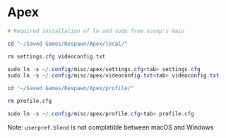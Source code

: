 # Apex

```powershell
# Required installation of ln and sudo from scoop's main

cd "~/Saved Games/Respawn/Apex/local/"

rm settings.cfg videoconfig.txt

sudo ln -s ~/.config/misc/apex/settings.cfg<tab> settings.cfg
sudo ln -s ~/.config/misc/apex/videoconfig.txt<tab> videoconfig.txt

cd "~/Saved Games/Respawn/Apex/profile/"

rm profile.cfg

sudo ln -s ~/.config/misc/apex/profile.cfg<tab> profile.cfg
```

Note: `userpref.blend` is not complatible between macOS and Windows